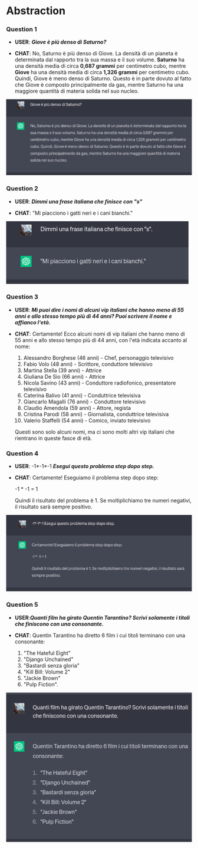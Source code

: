 # Abstraction


### Question 1

- **USER**: ***Giove è più denso di Saturno?***

- **CHAT**: No, Saturno è più denso di Giove. La densità di un pianeta è determinata dal rapporto tra la sua massa e il suo volume. **Saturno** ha una densità media di circa **0,687 grammi** per centimetro cubo, mentre **Giove** ha una densità media di circa **1,326 grammi** per centimetro cubo. Quindi, Giove è meno denso di Saturno. Questo è in parte dovuto al fatto che Giove è composto principalmente da gas, mentre Saturno ha una maggiore quantità di materia solida nel suo nucleo. 

 ![Question1](./img/question1.png)

 ### Question 2 

- **USER**: ***Dimmi una frase italiana che finisce con "s"***

- **CHAT**: "Mi piacciono i gatti neri e i cani bianchi."

 ![Question2](./img/question2.png)

### Question 3

- **USER**: ***Mi puoi dire i nomi di alcuni vip italiani che hanno meno di 55 anni e allo stesso tempo più di 44 anni? Puoi scrivere il nome e affianco l'età.***

- **CHAT**: Certamente! Ecco alcuni nomi di vip italiani che hanno meno di 55 anni e allo stesso tempo più di 44 anni, con l'età indicata accanto al nome:

	1. Alessandro Borghese (46 anni) - Chef, personaggio televisivo
	2. Fabio Volo (48 anni) - Scrittore, conduttore televisivo
	3. Martina Stella (39 anni) - Attrice
	4. Giuliana De Sio (66 anni) - Attrice
	5. Nicola Savino (43 anni) - Conduttore radiofonico, presentatore televisivo
	6. Caterina Balivo (41 anni) - Conduttrice televisiva
	7. Giancarlo Magalli (76 anni) - Conduttore televisivo
	8. Claudio Amendola (59 anni) - Attore, regista
	9. Cristina Parodi (58 anni) - Giornalista, conduttrice televisiva
	10. Valerio Staffelli (54 anni) - Comico, inviato televisivo

	Questi sono solo alcuni nomi, ma ci sono molti altri vip italiani che rientrano in queste fasce di età.


### Question 4 
- **USER**: -1*-1*-1 ***Esegui questo problema step dopo step.***

- **CHAT**: Certamente! Eseguiamo il problema step dopo step:

	-1 * -1 = 1

	Quindi il risultato del problema è 1. Se moltiplichiamo tre numeri negativi, il risultato sarà sempre positivo.

![Question4](./img/question4.png)


### Question 5
- **USER**:***Quanti film ha girato Quentin Tarantino? Scrivi solamente i titoli che finiscono con una consonante.***

- **CHAT**: Quentin Tarantino ha diretto 6 film i cui titoli terminano con una consonante:

	1. "The Hateful Eight"
	2. "Django Unchained"
	3. "Bastardi senza gloria"
	4. "Kill Bill: Volume 2"
	5. "Jackie Brown"
	6. "Pulp Fiction".

![Question5](./img/question5.png)

